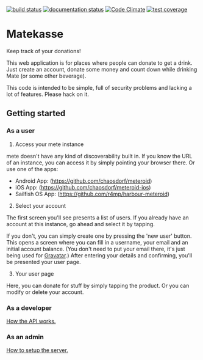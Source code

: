 [![build status](https://travis-ci.org/chaosdorf/mete.svg?branch=master)](https://travis-ci.org/chaosdorf/mete)
[![documentation status](https://inch-ci.org/github/chaosdorf/mete.svg?branch=master)](https://inch-ci.org/github/chaosdorf/mete)
[![Code Climate](https://codeclimate.com/github/chaosdorf/mete/badges/gpa.svg)](https://codeclimate.com/github/chaosdorf/mete)
[![test coverage](https://codeclimate.com/github/chaosdorf/mete/badges/coverage.svg)](https://codeclimate.com/github/chaosdorf/mete/coverage)

# Matekasse

Keep track of your donations!

This web application is for places where people can donate to get a drink. Just
create an account, donate some money and count down while drinking Mate (or some
other beverage).

This code is intended to be simple, full of security problems and lacking a lot
of features. Please hack on it.


## Getting started

### As a user

1. Access your mete instance

mete doesn't have any kind of discoverability built in. If you know the URL of an instance, you can access it by simply pointing your browser there. Or use one of the apps:
 * Android App: (https://github.com/chaosdorf/meteroid)
 * iOS App: (https://github.com/chaosdorf/meteroid-ios)
 * Sailfish OS App: (https://github.com/r4mp/harbour-meteroid)

2. Select your account

The first screen you'll see presents a list of users.
If you already have an account at this instance, go ahead and select it by tapping.

If you don't, you can simply create one by pressing the 'new user' button.
This opens a screen where you can fill in a username, your email and an initial account balance.
(You don't need to put your email there, it's just being used for [Gravatar](https://gravatar.com/).)
After entering your details and confirming, you'll be presented your user page.


3. Your user page

Here, you can donate for stuff by simply tapping the product. Or you can modify or delete your account.

### As a developer

[How the API works.](https://github.com/chaosdorf/mete/blob/master/API.md)

### As an admin

[How to setup the server.](https://github.com/chaosdorf/mete/blob/master/Setup.md)
